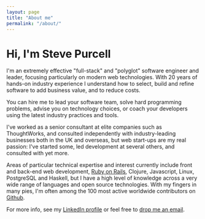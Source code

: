 ```yaml
---
layout: page
title: "About me"
permalink: "/about/"
---
```


# Hi, I'm Steve Purcell

I'm an extremely effective "full-stack" and "polyglot" software
engineer and leader, focusing particularly on modern web
technologies. With 20 years of hands-on industry experience I
understand how to select, build and refine software to add business
value, and to reduce costs.

You can hire me to lead your software team, solve hard programming
problems, advise you on technology choices, or coach your developers
using the latest industry practices and tools.

I've worked as a senior consultant at elite companies such as
ThoughtWorks, and consulted independently with industry-leading
businesses both in the UK and overseas, but web start-ups are my real
passion: I've started some, led development at several others, and
consulted with yet more.

Areas of particular technical expertise and interest currently include
front and back-end web development, [Ruby on Rails](/rails-consulting), Clojure,
Javascript, Linux, PostgreSQL and Haskell, but I have a high level of
knowledge across a very wide range of languages and open source
technologies. With my fingers in many pies, I'm often among the 100 most
active worldwide contributors on [Github](https://github.com/purcell).

For more info, see my [LinkedIn profile](http://www.linkedin.com/in/stevepurcell)
or feel free to [drop me an email](mailto:steve@sanityinc.com).
